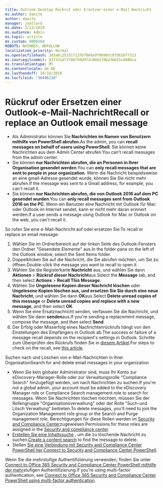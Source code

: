 ```yaml
---
title: Outlook-Desktop Rückruf oder Ersetzen einer e-Mail-Nachricht
ms.author: daeite
author: daeite
manager: joallard
ms.date: 3/13/2019
ms.audience: Admin
ms.topic: article
ms.custom: 9000260
ROBOTS: NOINDEX, NOFOLLOW
localization_priority: Normal
ms.openlocfilehash: 3d3a6c253317137b7069a978b907c97d61bf7313
ms.sourcegitcommit: 037331d71f06750d972c0b6278b23bb15c4806ca
ms.translationtype: MT
ms.contentlocale: de-DE
ms.lasthandoff: 10/18/2019
ms.locfileid: "36496110"
---
```

# <a name="recall-or-replace-an-outlook-email-message"></a><span data-ttu-id="e15eb-102">Rückruf oder Ersetzen einer Outlook-e-Mail-Nachricht</span><span class="sxs-lookup"><span data-stu-id="e15eb-102">Recall or replace an Outlook email message</span></span>

- <span data-ttu-id="e15eb-103">Als Administrator können Sie **Nachrichten im Namen von Benutzern mithilfe von PowerShell abrufen**.</span><span class="sxs-lookup"><span data-stu-id="e15eb-103">As the admin, you can **recall messages on behalf of users using PowerShell**.</span></span> <span data-ttu-id="e15eb-104">Sie können keine Nachrichten aus dem Admin Center abrufen.</span><span class="sxs-lookup"><span data-stu-id="e15eb-104">You can't recall messages from the admin center.</span></span>
- <span data-ttu-id="e15eb-105">Sie können **nur Nachrichten abrufen, die an Personen in Ihrer Organisation gesendet werden**.</span><span class="sxs-lookup"><span data-stu-id="e15eb-105">You can **only recall messages that are sent to people in your organization**.</span></span> <span data-ttu-id="e15eb-106">Wenn die Nachricht beispielsweise an eine gmail-Adresse gesendet wurde, können Sie Sie nicht mehr abrufen.</span><span class="sxs-lookup"><span data-stu-id="e15eb-106">If the message was sent to a Gmail address, for example, you can't recall it.</span></span>
- <span data-ttu-id="e15eb-107">Sie können **nur Nachrichten abrufen, die von Outlook 2016 auf dem PC gesendet wurden**.</span><span class="sxs-lookup"><span data-stu-id="e15eb-107">You can **only recall messages sent from Outlook 2016 on the PC**.</span></span> <span data-ttu-id="e15eb-108">Wenn ein Benutzer eine Nachricht mit Outlook für Mac oder Outlook im Internet sendet, kann er nicht mehr daran erinnert werden.</span><span class="sxs-lookup"><span data-stu-id="e15eb-108">If a user sends a message using Outlook for Mac or Outlook on the web, you can't recall it.</span></span>

<span data-ttu-id="e15eb-109">So rufen Sie eine e-Mail-Nachricht auf oder ersetzen Sie:</span><span class="sxs-lookup"><span data-stu-id="e15eb-109">To recall or replace an email message:</span></span>

1. <span data-ttu-id="e15eb-110">Wählen Sie im Ordnerbereich auf der linken Seite des Outlook-Fensters den Ordner "Gesendete Elemente" aus.</span><span class="sxs-lookup"><span data-stu-id="e15eb-110">In the folder pane on the left of the Outlook window, select the Sent Items folder.</span></span>
1. <span data-ttu-id="e15eb-111">Doppelklicken Sie auf die Nachricht, die Sie abrufen möchten, um Sie zu öffnen.</span><span class="sxs-lookup"><span data-stu-id="e15eb-111">Double-click the message you want to recall to open it.</span></span>
1. <span data-ttu-id="e15eb-112">Wählen Sie die Registerkarte **Nachricht** aus, und wählen Sie dann **Aktionen** > **Rückruf dieser Nachricht**aus.</span><span class="sxs-lookup"><span data-stu-id="e15eb-112">Select the **Message** tab, and then select **Actions** > **Recall This Message**.</span></span>
1. <span data-ttu-id="e15eb-113">Wählen Sie **Ungelesene Kopien dieser Nachricht löschen** oder **Ungelesene Kopien löschen aus, und ersetzen Sie Sie durch eine neue Nachricht**, und wählen Sie dann **OK**aus.</span><span class="sxs-lookup"><span data-stu-id="e15eb-113">Select **Delete unread copies of this message** or **Delete unread copies and replace with a new message**, and then select **OK**.</span></span>
1. <span data-ttu-id="e15eb-114">Wenn Sie eine Ersatznachricht senden, verfassen Sie die Nachricht, und wählen Sie dann **senden**aus.</span><span class="sxs-lookup"><span data-stu-id="e15eb-114">If you're sending a replacement message, compose the message, and then select **Send**.</span></span>
1. <span data-ttu-id="e15eb-115">Der Erfolg oder Misserfolg eines Nachrichtenrückrufs hängt von den Einstellungen des Empfängers in Outlook ab.</span><span class="sxs-lookup"><span data-stu-id="e15eb-115">The success or failure of a message recall depends on the recipient's settings in Outlook.</span></span> <span data-ttu-id="e15eb-116">Schritte zum Überprüfen des Rückrufs finden Sie in [diesem Artikel](https://support.office.com/article/35027f88-d655-4554-b4f8-6c0729a723a0).</span><span class="sxs-lookup"><span data-stu-id="e15eb-116">For steps to check on the recall, see [this article](https://support.office.com/article/35027f88-d655-4554-b4f8-6c0729a723a0).</span></span>

<span data-ttu-id="e15eb-117">Suchen nach und Löschen von e-Mail-Nachrichten in Ihrer Organisation</span><span class="sxs-lookup"><span data-stu-id="e15eb-117">Search for and delete email messages in your organization</span></span>

- <span data-ttu-id="e15eb-118">Wenn Sie kein globaler Administrator sind, muss Ihr Konto zur eDiscovery-Manager-Rolle oder zur Verwaltungsrolle "Compliance Search" hinzugefügt werden, um nach Nachrichten zu suchen.</span><span class="sxs-lookup"><span data-stu-id="e15eb-118">If you're not a global admin, your account must be added to the eDiscovery Manager role or Compliance Search management role to search for messages.</span></span> <span data-ttu-id="e15eb-119">Wenn Sie Nachrichten löschen möchten, müssen Sie der Rollengruppe "Organisationsverwaltung" oder der Rolle "Such-und Lösch Verwaltung" beitreten.</span><span class="sxs-lookup"><span data-stu-id="e15eb-119">To delete messages, you'll need to join the Organization Management role group or the Search and Purge management role.</span></span> <span data-ttu-id="e15eb-120">Berechtigungen für diese Rollen werden im [Security and Compliance Center](https://go.microsoft.com/fwlink/?linkid=2083731)zugewiesen.</span><span class="sxs-lookup"><span data-stu-id="e15eb-120">Permissions for these roles are assigned in the [Security and compliance center](https://go.microsoft.com/fwlink/?linkid=2083731).</span></span>
- <span data-ttu-id="e15eb-121">[Erstellen Sie eine Inhaltssuche](https://docs.microsoft.com/office365/securitycompliance/content-search) , um die zu löschende Nachricht zu suchen.</span><span class="sxs-lookup"><span data-stu-id="e15eb-121">[Create a content search](https://docs.microsoft.com/office365/securitycompliance/content-search) to find the message to delete.</span></span>
- <span data-ttu-id="e15eb-122">Stellen [Sie eine Verbindung mit Security and Compliance Center PowerShell her](https://docs.microsoft.com/powershell/exchange/office-365-scc/connect-to-scc-powershell/connect-to-scc-powershell?view=exchange-ps).</span><span class="sxs-lookup"><span data-stu-id="e15eb-122">[Connect to Security and Compliance Center PowerShell](https://docs.microsoft.com/powershell/exchange/office-365-scc/connect-to-scc-powershell/connect-to-scc-powershell?view=exchange-ps).</span></span>

<span data-ttu-id="e15eb-123">Wenn Sie die mehrstufige Authentifizierung verwenden, finden Sie unter [Connect to Office 365 Security and Compliance Center PowerShell mithilfe der mehr](https://docs.microsoft.com/powershell/exchange/office-365-scc/connect-to-scc-powershell/mfa-connect-to-scc-powershell?view=exchange-ps)stufigen Authentifizierung.</span><span class="sxs-lookup"><span data-stu-id="e15eb-123">If you're using multi-factor authentication, see [Connect to Office 365 Security and Compliance Center PowerShell using multi-factor authentication](https://docs.microsoft.com/powershell/exchange/office-365-scc/connect-to-scc-powershell/mfa-connect-to-scc-powershell?view=exchange-ps).</span></span>